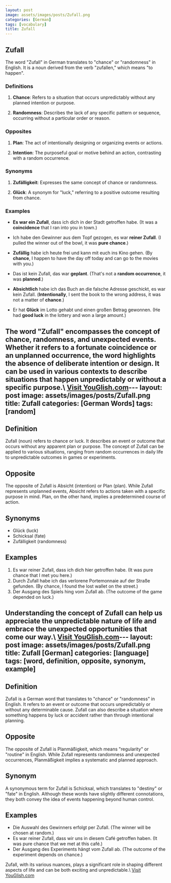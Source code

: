 ```yaml
---
layout: post
image: assets/images/posts/Zufall.png
categories: [German]
tags: [vocabulary]
title: Zufall
---
```


## Zufall

The word "Zufall" in German translates to "chance" or "randomness" in English. It is a noun derived from the verb "zufallen," which means "to happen".

### Definitions

1. **Chance**: Refers to a situation that occurs unpredictably without any planned intention or purpose.

2. **Randomness**: Describes the lack of any specific pattern or sequence, occurring without a particular order or reason.

### Opposites

1. **Plan**: The act of intentionally designing or organizing events or actions.

2. **Intention**: The purposeful goal or motive behind an action, contrasting with a random occurrence.

### Synonyms

1. **Zufälligkeit**: Expresses the same concept of chance or randomness.

2. **Glück**: A synonym for "luck," referring to a positive outcome resulting from chance.

### Examples

- **Es war ein Zufall**, dass ich dich in der Stadt getroffen habe.
(It was a **coincidence** that I ran into you in town.)

- Ich habe den Gewinner aus dem Topf gezogen, es war **reiner Zufall**.
(I pulled the winner out of the bowl, it was **pure chance**.)

- **Zufällig** habe ich heute frei und kann mit euch ins Kino gehen.
(By **chance**, I happen to have the day off today and can go to the movies with you.)

- Das ist kein Zufall, das war **geplant**.
(That's not a **random occurrence**, it was **planned**.)

- **Absichtlich** habe ich das Buch an die falsche Adresse geschickt, es war kein Zufall.
(**Intentionally**, I sent the book to the wrong address, it was not a matter of **chance**.)

- Er hat **Glück** im Lotto gehabt und einen großen Betrag gewonnen.
(He had **good luck** in the lottery and won a large amount.)

The word "Zufall" encompasses the concept of chance, randomness, and unexpected events. Whether it refers to a fortunate coincidence or an unplanned occurrence, the word highlights the absence of deliberate intention or design. It can be used in various contexts to describe situations that happen unpredictably or without a specific purpose.\ <a id="yg-widget-0" class="youglish-widget" data-query="Zufall" data-lang="german" data-components="8412" data-auto-start="0" data-bkg-color="theme_light" data-title="How%20to%20pronounce%20Zufall%20in%20German"  rel="nofollow" href="https://youglish.com">Visit YouGlish.com</a><script async src="https://youglish.com/public/emb/widget.js" charset="utf-8"></script>---
layout: post
image: assets/images/posts/Zufall.png
title: Zufall
categories: [German Words]
tags: [random]
---

## Definition 

Zufall (noun) refers to chance or luck. It describes an event or outcome that occurs without any apparent plan or purpose. The concept of Zufall can be applied to various situations, ranging from random occurrences in daily life to unpredictable outcomes in games or experiments.

## Opposite

The opposite of Zufall is Absicht (intention) or Plan (plan). While Zufall represents unplanned events, Absicht refers to actions taken with a specific purpose in mind. Plan, on the other hand, implies a predetermined course of action.

## Synonyms

- Glück (luck)
- Schicksal (fate)
- Zufälligkeit (randomness)

## Examples

1. Es war reiner Zufall, dass ich dich hier getroffen habe. (It was pure chance that I met you here.)
2. Durch Zufall habe ich das verlorene Portemonnaie auf der Straße gefunden. (By chance, I found the lost wallet on the street.)
3. Der Ausgang des Spiels hing vom Zufall ab. (The outcome of the game depended on luck.)

Understanding the concept of Zufall can help us appreciate the unpredictable nature of life and embrace the unexpected opportunities that come our way.\ <a id="yg-widget-0" class="youglish-widget" data-query="Zufall" data-lang="german" data-components="8412" data-auto-start="0" data-bkg-color="theme_light" data-title="How%20to%20pronounce%20Zufall%20in%20German"  rel="nofollow" href="https://youglish.com">Visit YouGlish.com</a><script async src="https://youglish.com/public/emb/widget.js" charset="utf-8"></script>---
layout: post
image: assets/images/posts/Zufall.png
title: Zufall [German]
categories: [language]
tags: [word, definition, opposite, synonym, example]
---

## Definition

Zufall is a German word that translates to "chance" or "randomness" in English. It refers to an event or outcome that occurs unpredictably or without any determinable cause. Zufall can also describe a situation where something happens by luck or accident rather than through intentional planning.

## Opposite

The opposite of Zufall is Planmäßigkeit, which means "regularity" or "routine" in English. While Zufall represents randomness and unexpected occurrences, Planmäßigkeit implies a systematic and planned approach.

## Synonym

A synonymous term for Zufall is Schicksal, which translates to "destiny" or "fate" in English. Although these words have slightly different connotations, they both convey the idea of events happening beyond human control.

## Examples

- Die Auswahl des Gewinners erfolgt per Zufall. (The winner will be chosen at random.)
- Es war reiner Zufall, dass wir uns in diesem Café getroffen haben. (It was pure chance that we met at this café.)
- Der Ausgang des Experiments hängt vom Zufall ab. (The outcome of the experiment depends on chance.)

Zufall, with its various nuances, plays a significant role in shaping different aspects of life and can be both exciting and unpredictable.\ <a id="yg-widget-0" class="youglish-widget" data-query="Zufall" data-lang="german" data-components="8412" data-auto-start="0" data-bkg-color="theme_light" data-title="How%20to%20pronounce%20Zufall%20in%20German"  rel="nofollow" href="https://youglish.com">Visit YouGlish.com</a><script async src="https://youglish.com/public/emb/widget.js" charset="utf-8"></script>
